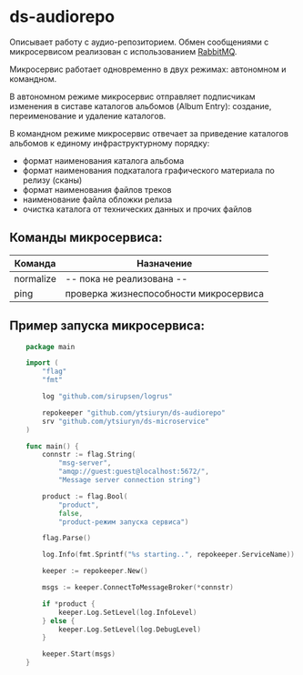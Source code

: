 # ds-audiorepo

Описывает работу с аудио-репозиторием. Обмен сообщениями с микросервисом реализован с использованием [RabbitMQ](https://www.rabbitmq.com).

Микросервис работает одновременно в двух режимах: автономном и командном.

В автономном режиме микросервис отправляет подписчикам изменения в систаве каталогов альбомов (Album Entry): создание, переименование и удаление каталогов.

В командном режиме микросервис отвечает за приведение каталогов альбомов к единому инфраструктурному порядку:
- формат наименования каталога альбома
- формат наименования подкаталога графического материала по релизу (сканы)
- формат наименования файлов треков
- наименование файла обложки релиза
- очистка каталога от технических данных и прочих файлов


Команды микросервиса:
---
| Команда |                            Назначение                                |
|---------|----------------------------------------------------------------------|
|normalize|-- пока не реализована --                                             |
|ping     |проверка жизнеспособности микросервиса                                |

Пример запуска микросервиса:
---
```go
    package main

    import (
	    "flag"
	    "fmt"

	    log "github.com/sirupsen/logrus"

	    repokeeper "github.com/ytsiuryn/ds-audiorepo"
	    srv "github.com/ytsiuryn/ds-microservice"
    )

    func main() {
	    connstr := flag.String(
		    "msg-server",
		    "amqp://guest:guest@localhost:5672/",
		    "Message server connection string")

		product := flag.Bool(
			"product",
			false,
			"product-режим запуска сервиса")

		flag.Parse()

	    log.Info(fmt.Sprintf("%s starting..", repokeeper.ServiceName))

	    keeper := repokeeper.New()

		msgs := keeper.ConnectToMessageBroker(*connstr)

		if *product {
			keeper.Log.SetLevel(log.InfoLevel)
		} else {
			keeper.Log.SetLevel(log.DebugLevel)
		}

		keeper.Start(msgs)
	}
```
